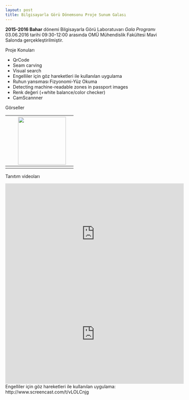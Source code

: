 ```yaml
---
layout: post
title: Bilgisayarla Görü Dönemsonu Proje Sunum Galası
---
```

**2015-2016 Bahar** dönemi Bilgisayarla Görü Laboratuvarı *Gala Programı* 03.06.2016 tarihi 09:30-12:00 arasında 
OMÜ Mühendislik Fakültesi Mavi Salonda gerçekleştirilmiştir.

Proje Konuları

- QrCode
- Seam carving
- Visual search
- Engelliler için göz hareketleri ile kullanılan uygulama
- Ruhun yansıması Fizyonomi-Yüz Okuma
- Detecting machine-readable zones in passport images
- Renk değeri (+white balance/color checker)
- CamScannner

Görseller

|   |   | <img src=http://i.imgur.com/0s9SBzi.png width=150>  |   |
|---|---|---|---|
|   |   |   |   |

Tanıtım videoları

<iframe width="560" height="315" src="https://www.youtube.com/embed/YG0TaC9NKVo" frameborder="0" allowfullscreen></iframe>
<iframe width="560" height="315" src="https://www.youtube.com/embed/lSisd0RwchY" frameborder="0" allowfullscreen></iframe>
Engelliler için göz hareketleri ile kullanılan uygulama: http://www.screencast.com/t/vLOLCnjg
